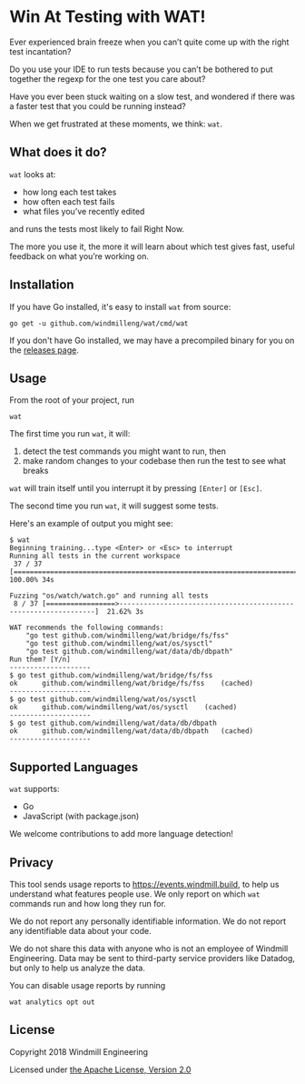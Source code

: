 # Win At Testing with WAT!

Ever experienced brain freeze when you can’t quite come up with the right test
incantation?

Do you use your IDE to run tests because you can’t be bothered to put together
the regexp for the one test you care about?

Have you ever been stuck waiting on a slow test, and wondered if there was a
faster test that you could be running instead?

When we get frustrated at these moments, we think: `wat`.

## What does it do?

`wat` looks at:

- how long each test takes
- how often each test fails
- what files you’ve recently edited

and runs the tests most likely to fail Right Now.

The more you use it, the more it will learn about which test gives fast,
useful feedback on what you’re working on.

## Installation

If you have Go installed, it's easy to install `wat` from source:

```
go get -u github.com/windmilleng/wat/cmd/wat
```

If you don't have Go installed, we may have a precompiled binary for you on the [releases page](https://github.com/windmilleng/wat/releases).

## Usage

From the root of your project, run

```
wat
```

The first time you run `wat`, it will:

1) detect the test commands you might want to run, then
2) make random changes to your codebase then run the test to see what breaks

`wat` will train itself until you interrupt it by pressing `[Enter]` or `[Esc]`.

The second time you run `wat`, it will suggest some tests.

Here's an example of output you might see:

```
$ wat
Beginning training...type <Enter> or <Esc> to interrupt
Running all tests in the current workspace
 37 / 37 [================================================================================] 100.00% 34s

Fuzzing "os/watch/watch.go" and running all tests
 8 / 37 [=================>----------------------------------------------------------------]  21.62% 3s

WAT recommends the following commands:
	"go test github.com/windmilleng/wat/bridge/fs/fss"
	"go test github.com/windmilleng/wat/os/sysctl"
	"go test github.com/windmilleng/wat/data/db/dbpath"
Run them? [Y/n]
--------------------
$ go test github.com/windmilleng/wat/bridge/fs/fss
ok  	github.com/windmilleng/wat/bridge/fs/fss	(cached)
--------------------
$ go test github.com/windmilleng/wat/os/sysctl
ok  	github.com/windmilleng/wat/os/sysctl	(cached)
--------------------
$ go test github.com/windmilleng/wat/data/db/dbpath
ok  	github.com/windmilleng/wat/data/db/dbpath	(cached)
--------------------
```

## Supported Languages

`wat` supports:

- Go
- JavaScript (with package.json)

We welcome contributions to add more language detection!


## Privacy

This tool sends usage reports to https://events.windmill.build, to help us
understand what features people use. We only report on which `wat` commands
run and how long they run for.

We do not report any personally identifiable information. We do not report any
identifiable data about your code.

We do not share this data with anyone who is not an employee of Windmill
Engineering.  Data may be sent to third-party service providers like Datadog,
but only to help us analyze the data.

You can disable usage reports by running

```
wat analytics opt out
```

## License
Copyright 2018 Windmill Engineering

Licensed under [the Apache License, Version 2.0](LICENSE)



